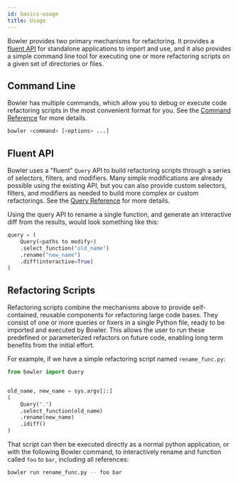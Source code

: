 ```yaml
---
id: basics-usage
title: Usage
---
```


Bowler provides two primary mechanisms for refactoring.  It provides a
[fluent API](fixers) for standalone applications to import and use, and it also
provides a simple command line tool for executing one or more refactoring scripts
on a given set of directories or files.


## Command Line

Bowler has multiple commands, which allow you to debug or execute code refactoring
scripts in the most convenient format for you.  See the
[Command Reference](api-commands.md) for more details.

```bash
bowler <command> [<options> ...]
```

## Fluent API

Bowler uses a "fluent" `Query` API to build refactoring scripts through a series
of selectors, filters, and modifiers.  Many simple modifications are already possible
using the existing API, but you can also provide custom selectors, filters, and
modifiers as needed to build more complex or custom refactorings.  See the
[Query Reference](api-query.md) for more details.

Using the query API to rename a single function, and generate an interactive diff from
the results, would look something like this:

```python
query = (
    Query(<paths to modify>)
    .select_function("old_name")
    .rename("new_name")
    .diff(interactive=True)
)
```

## Refactoring Scripts

Refactoring scripts combine the mechanisms above to provide self-contained, reusable
components for refactoring large code bases.  They consist of one or more queries or
fixers in a single Python file, ready to be imported and executed by Bowler.  This
allows the user to run these predefined or parameterized refactors on future code,
enabling long term benefits from the initial effort.

For example, if we have a simple refactoring script named `rename_func.py`:

```python
from bowler import Query


old_name, new_name = sys.argv[1:]
(
    Query(".")
    .select_function(old_name)
    .rename(new_name)
    .idiff()
)
```

That script can then be executed directly as a normal python application, or with the
following Bowler command, to interactively rename and function called `foo` to `bar`,
including all references:

```bash
bowler run rename_func.py -- foo bar
```
